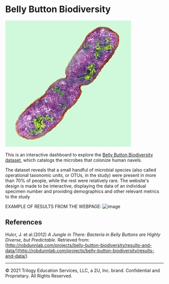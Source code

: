 # Belly Button Biodiversity

![Bacteria by filterforge.com](Images/bacteria.jpg)

This is an interactive dashboard to explore the [Belly Button Biodiversity dataset](http://robdunnlab.com/projects/belly-button-biodiversity/), which catalogs the microbes that colonize human navels.

The dataset reveals that a small handful of microbial species (also called operational taxonomic units, or OTUs, in the study) were present in more than 70% of people, while the rest were relatively rare. The website's design is made to be interactive, displaying the data of an individual specimen number and providing demographics and other relevant metrics to the study

EXAMPLE OF RESULTS FROM THE WEBPAGE:
![image](https://user-images.githubusercontent.com/77305768/121838619-42a9e500-cca6-11eb-8a94-3aa696f90766.png)



## References

Hulcr, J. et al.(2012) _A Jungle in There: Bacteria in Belly Buttons are Highly Diverse, but Predictable_. Retrieved from: [http://robdunnlab.com/projects/belly-button-biodiversity/results-and-data/](http://robdunnlab.com/projects/belly-button-biodiversity/results-and-data/)

- - -

© 2021 Trilogy Education Services, LLC, a 2U, Inc. brand. Confidential and Proprietary. All Rights Reserved.
